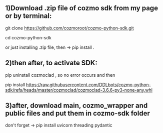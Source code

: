 ## 1)Download .zip file of cozmo sdk from my page or by terminal:

git clone https://github.com/cozmoroot/cozmo-python-sdk.git

cd cozmo-python-sdk

or just installing .zip file, then -> pip install .

## 2)then after, to activate SDK:

pip uninstall cozmoclad , so no error occurs and then

pip install https://raw.githubusercontent.com/DDLbots/cozmo-python-sdk/refs/heads/master/cozmoclad/cozmoclad-3.6.6-py3-none-any.whl

## 3)after, download main, cozmo_wrapper and public files and put them in cozmo-sdk folder

don't forget -> pip install uvicorn threading pydantic
